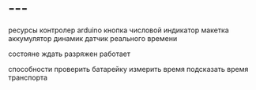 # ---
 ресурсы 
контролер arduino
кнопка
числовой индикатор
макетка
аккумулятор
динамик
датчик реального времени


состояне 
ждать
разряжен
работает

способности
проверить батарейку
измерить время
подсказать время транспорта

